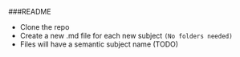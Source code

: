
###README

- Clone the repo  
- Create a new .md file for each new subject `(No folders needed)`  
- Files will have a semantic subject name (TODO) 
